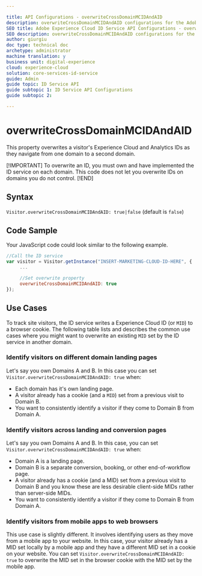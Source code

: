 ```yaml
---

title: API Configurations - overwriteCrossDomainMCIDAndAID
description: overwriteCrossDomainMCIDAndAID configurations for the Adobe Experience Cloud ID Service API
SEO title: Adobe Experience Cloud ID Service API Configurations - overwriteCrossDomainMCIDAndAID
SEO description: overwriteCrossDomainMCIDAndAID configurations for the Adobe Experience Cloud ID Service API
author: giurgiu
doc type: technical doc
archetype: administrator
machine translation: y
business unit: digital-experience
cloud: experience-cloud
solution: core-services-id-service
guide: Admin
guide topic: ID Service API
guide subtopic 1: ID Service API Configurations
guide subtopic 2:

---
```


# overwriteCrossDomainMCIDAndAID

This property overwrites a visitor's Experience Cloud and Analytics IDs as they navigate from one domain to a second domain. 

[!IMPORTANT]
To overwrite an ID, you must own and have implemented the ID service on each domain. This code does not let you overwrite IDs on domains you do not control.
[!END]

## Syntax
`Visitor.overwriteCrossDomainMCIDAndAID: true|false` \(default is `false`\)

## Code Sample

Your JavaScript code could look similar to the following example.

```javascript
//Call the ID service
var visitor = Visitor.getInstance("INSERT-MARKETING-CLOUD-ID-HERE", {
     ...

     //Set overwrite property
     overwriteCrossDomainMCIDAndAID: true
});

```

## Use Cases

To track site visitors, the ID service writes a Experience Cloud ID \(or `MID`\) to a browser cookie. The following table lists and describes the common use cases where you might want to overwrite an existing `MID` set by the ID service in another domain.

### Identify visitors on different domain landing pages 

Let's say you own Domains A and B. In this case you can set `Visitor.overwriteCrossDomainMCIDAndAID: true` when:

+ Each domain has it's own landing page.
+ A visitor already has a cookie \(and a `MID`\) set from a previous visit to Domain B.
+ You want to consistently identify a visitor if they come to Domain B from Domain A.

### Identify visitors across landing and conversion pages

Let's say you own Domains A and B. In this case, you can set `Visitor.overwriteCrossDomainMCIDAndAID: true` when:

+ Domain A is a landing page.
+ Domain B is a separate conversion, booking, or other end-of-workflow page.
+ A visitor already has a cookie \(and a MID\) set from a previous visit to Domain B and you know these are less desirable client-side MIDs rather than server-side MIDs.
+ You want to consistently identify a visitor if they come to Domain B from Domain A.

### Identify visitors from mobile apps to web browsers

This use case is slightly different. It involves identifying users as they move from a mobile app to your website. In this case, your visitor already has a MID set locally by a mobile app and they have a different MID set in a cookie on your website. 
You can set `Visitor.overwriteCrossDomainMCIDAndAID: true` to overwrite the MID set in the browser cookie with the MID set by the mobile app.
